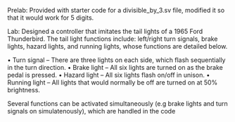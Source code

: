Prelab: Provided with starter code for a divisible_by_3.sv file, modified it so that it would work for 5 digits.

Lab: Designed a controller that imitates the tail lights of a 1965 Ford Thunderbird. The tail light functions include: left/right turn signals, brake lights, hazard lights, and running lights, whose functions are detailed below.

• Turn signal – There are three lights on each side, which flash sequentially in the turn direction.
• Brake light – All six lights are turned on as the brake pedal is pressed.
• Hazard light – All six lights flash on/off in unison.
• Running light – All lights that would normally be off are turned on at 50% brightness.

Several functions can be activated simultaneously (e.g brake lights and turn signals on simulatenously), which are handled in the code 
